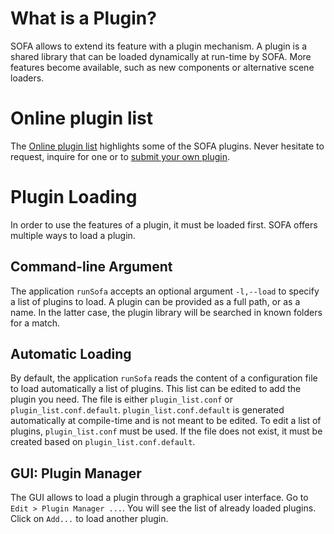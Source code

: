 # What is a Plugin?

SOFA allows to extend its feature with a plugin mechanism. A plugin is a shared library that can be loaded dynamically at run-time by SOFA. More features become available, such as new components or alternative scene loaders.

# Online plugin list

The [Online plugin list](https://www.sofa-framework.org/applications/plugins/) highlights some of the SOFA plugins. Never hesitate to request, inquire for one or to [submit your own plugin](https://www.sofa-framework.org/applications/submit/). 

# Plugin Loading

In order to use the features of a plugin, it must be loaded first. SOFA offers multiple ways to load a plugin.

## Command-line Argument

The application `runSofa` accepts an optional argument `-l,--load` to specify a list of plugins to load. A plugin can be provided as a full path, or as a name. In the latter case, the plugin library will be searched in known folders for a match.

## Automatic Loading

By default, the application `runSofa` reads the content of a configuration file to load automatically a list of plugins. This list can be edited to add the plugin you need. The file is either `plugin_list.conf` or `plugin_list.conf.default`. `plugin_list.conf.default` is generated automatically at compile-time and is not meant to be edited. To edit a list of plugins, `plugin_list.conf` must be used. If the file does not exist, it must be created based on `plugin_list.conf.default`.

## GUI: Plugin Manager

The GUI allows to load a plugin through a graphical user interface. Go to `Edit > Plugin Manager ...`. You will see the list of already loaded plugins. Click on `Add...` to load another plugin.
